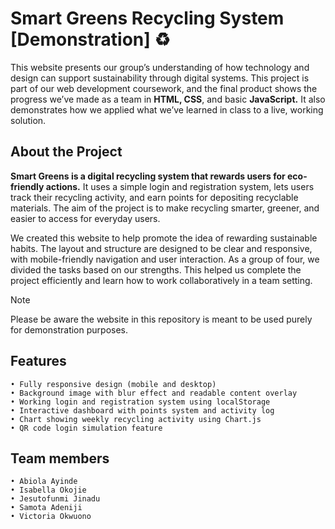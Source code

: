 # Smart Greens Recycling System [Demonstration] ♻️
This website presents our group’s understanding of how technology and design can support sustainability through digital systems. This project is part of our web development coursework, and the final product shows the progress we’ve made as a team in **HTML, CSS**, and basic **JavaScript.** It also demonstrates how we applied what we’ve learned in class to a live, working solution.

## About the Project
**Smart Greens is a digital recycling system that rewards users for eco-friendly actions.** It uses a simple login and registration system, lets users track their recycling activity, and earn points for depositing recyclable materials. The aim of the project is to make recycling smarter, greener, and easier to access for everyday users.

We created this website to help promote the idea of rewarding sustainable habits. The layout and structure are designed to be clear and responsive, with mobile-friendly navigation and user interaction. As a group of four, we divided the tasks based on our strengths. This helped us complete the project efficiently and learn how to work collaboratively in a team setting.
> [!NOTE]
> Please be aware the website in this repository is meant to be used purely for demonstration purposes.

## Features
```
• Fully responsive design (mobile and desktop)
• Background image with blur effect and readable content overlay
• Working login and registration system using localStorage
• Interactive dashboard with points system and activity log
• Chart showing weekly recycling activity using Chart.js
• QR code login simulation feature
```
## Team members
```
• Abiola Ayinde 
• Isabella Okojie
• Jesutofunmi Jinadu
• Samota Adeniji
• Victoria Okwuono
```
